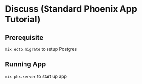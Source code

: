 # Discuss (Standard Phoenix App Tutorial)

## Prerequisite
`mix ecto.migrate` to setup Postgres

## Running App
`mix phx.server` to start up app

